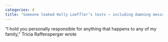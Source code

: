 ```yaml
---
categories: d
title: "Someone leaked Kelly Loeffler’s texts — including damning message from Brad Raffensperger’s wife"
---
```

“I hold you personally responsible for anything that happens to any of my family," Tricia Raffensperger wrote